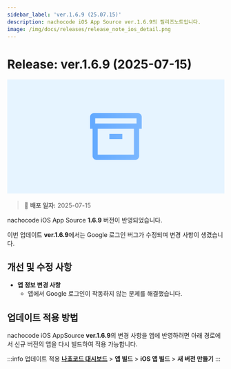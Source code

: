 ```yaml
---
sidebar_label: 'ver.1.6.9 (25.07.15)'
description: nachocode iOS App Source ver.1.6.9의 릴리즈노트입니다.
image: /img/docs/releases/release_note_ios_detail.png
---
```


# Release: ver.1.6.9 (2025-07-15)

![ios_detail](/img/docs/releases/release_note_ios_detail.png)

> 🔔 **배포 일자:** 2025-07-15

nachocode iOS App Source **1.6.9** 버전이 반영되었습니다.

이번 업데이트 **ver.1.6.9**에서는 Google 로그인 버그가 수정되며 변경 사항이 생겼습니다.

## 개선 및 수정 사항

- **앱 정보 변경 사항**
  - 앱에서 Google 로그인이 작동하지 않는 문제를 해결했습니다.

## 업데이트 적용 방법

nachocode iOS AppSource **ver.1.6.9**의 변경 사항을 앱에 반영하려면 아래 경로에서 신규 버전의 앱을 다시 빌드하여 적용 가능합니다.

:::info 업데이트 적용
[**나쵸코드 대시보드**](https://nachocode.io/?utm_source=docs&utm_medium=documentation&utm_campaign=devguide) > **앱 빌드** > **iOS 앱 빌드** > **새 버전 만들기**
:::
